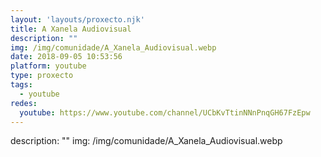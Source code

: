 ```yaml
---
layout: 'layouts/proxecto.njk'
title: A Xanela Audiovisual
description: ""
img: /img/comunidade/A_Xanela_Audiovisual.webp
date: 2018-09-05 10:53:56
platform: youtube
type: proxecto
tags:
  - youtube
redes:
  youtube: https://www.youtube.com/channel/UCbKvTtinNNnPnqGH67FzEpw
---
```

description: ""
img: /img/comunidade/A_Xanela_Audiovisual.webp
